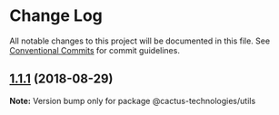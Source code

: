 # Change Log

All notable changes to this project will be documented in this file.
See [Conventional Commits](https://conventionalcommits.org) for commit guidelines.

<a name="1.1.1"></a>

## [1.1.1](https://github.com/CactusTechnologies/cactus-utils/compare/@cactus-technologies/utils@1.1.0...@cactus-technologies/utils@1.1.1) (2018-08-29)

**Note:** Version bump only for package @cactus-technologies/utils
